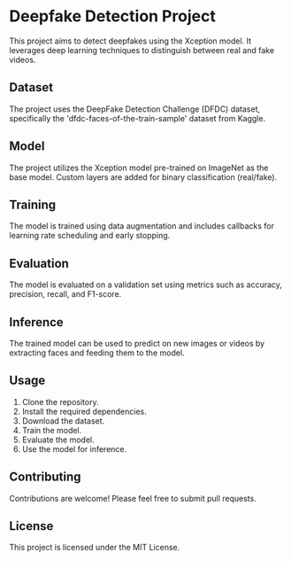 # Deepfake Detection Project

This project aims to detect deepfakes using the Xception model. It leverages deep learning techniques to distinguish between real and fake videos.

## Dataset

The project uses the DeepFake Detection Challenge (DFDC) dataset, specifically the 'dfdc-faces-of-the-train-sample' dataset from Kaggle.

## Model

The project utilizes the Xception model pre-trained on ImageNet as the base model. Custom layers are added for binary classification (real/fake).

## Training

The model is trained using data augmentation and includes callbacks for learning rate scheduling and early stopping.

## Evaluation

The model is evaluated on a validation set using metrics such as accuracy, precision, recall, and F1-score.

## Inference

The trained model can be used to predict on new images or videos by extracting faces and feeding them to the model.

## Usage

1. Clone the repository.
2. Install the required dependencies.
3. Download the dataset.
4. Train the model.
5. Evaluate the model.
6. Use the model for inference.

## Contributing

Contributions are welcome! Please feel free to submit pull requests.

## License

This project is licensed under the MIT License.
